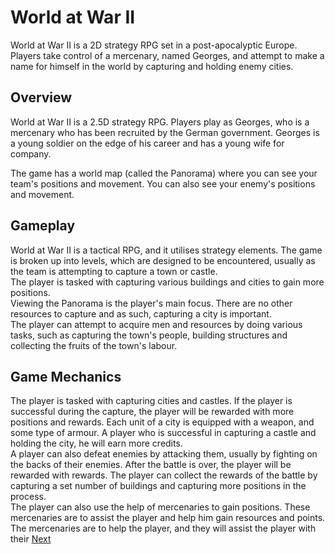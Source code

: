 # World at War II

World at War II is a 2D strategy RPG set in a post-apocalyptic Europe. Players take control of a mercenary, named Georges, and attempt to make a name for himself in the world by capturing and holding enemy cities.

## Overview

World at War II is a 2.5D strategy RPG. Players play as Georges, who is a mercenary who has been recruited by the German government. Georges is a young soldier on the edge of his career and has a young wife for company.   
  

The game has a world map (called the Panorama) where you can see your team's positions and movement. You can also see your enemy's positions and movement.  
 

## Gameplay

World at War II is a tactical RPG, and it utilises strategy elements. The game is broken up into levels, which are designed to be encountered, usually as the team is attempting to capture a town or castle.  
   The player is tasked with capturing various buildings and cities to gain more positions.  
    Viewing the Panorama is the player's main focus. There are no other resources to capture and as such, capturing a city is important.   
   The player can attempt to acquire men and resources by doing various tasks, such as capturing the town's people, building structures and collecting the fruits of the town's labour.  
  

## Game Mechanics

The player is tasked with capturing cities and castles. If the player is successful during the capture, the player will be rewarded with more positions and rewards. Each unit of a city is equipped with a weapon, and some type of armour. A player who is successful in capturing a castle and holding the city, he will earn more credits.  
   A player can also defeat enemies by attacking them, usually by fighting on the backs of their enemies. After the battle is over, the player will be rewarded with rewards. The player can collect the rewards of the battle by capturing a set number of buildings and capturing more positions in the process.  
   The player can also use the help of mercenaries to gain positions. These mercenaries are to assist the player and help him gain resources and points.  
   The mercenaries are to help the player, and they will assist the player with their
[Next](273.md)